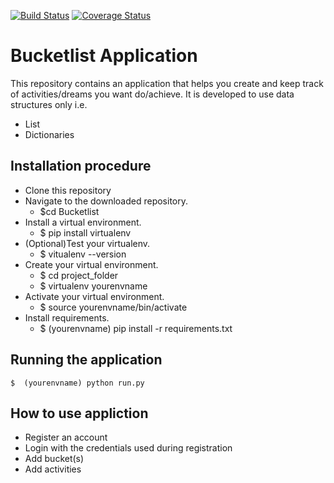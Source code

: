 [![Build Status](https://travis-ci.org/Chris-Maina/Bucketlist.svg?branch=develop)](https://travis-ci.org/Chris-Maina/Bucketlist)             <a href='https://coveralls.io/github/Chris-Maina/Bucketlist'><img src='https://coveralls.io/repos/github/Chris-Maina/Bucketlist/badge.svg' alt='Coverage Status' /></a>



# Bucketlist Application
This repository contains an application that helps you create and keep track of activities/dreams you want do/achieve. It is 
developed to use data structures only i.e. 
  
  * List
  * Dictionaries
  
## Installation procedure
* Clone this repository
* Navigate to the downloaded repository. 
   * $cd Bucketlist
* Install a virtual environment. 
   * $ pip install virtualenv
* (Optional)Test your virtualenv.
   * $ vitualenv --version
* Create your virtual environment.
   * $ cd project_folder
   * $ virtualenv yourenvname
* Activate your virtual environment.
   * $ source yourenvname/bin/activate
* Install requirements.
   * $ (yourenvname) pip install -r requirements.txt
    
## Running the application
    $  (yourenvname) python run.py
## How to use appliction
* Register an account
* Login with the credentials used during registration
* Add bucket(s)
* Add activities
